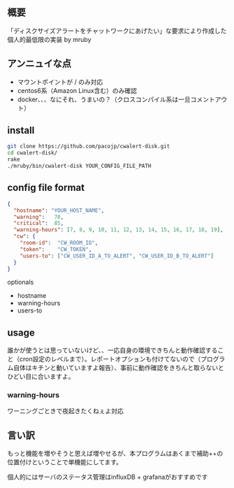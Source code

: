 ## 概要

「ディスクサイズアラートをチャットワークにあげたい」な要求により作成した個人的最低限の実装 by mruby

## アンニュイな点

* マウントポイントが / のみ対応
* centos6系（Amazon Linux含む）のみ確認
* docker、、、なにそれ、うまいの？（クロスコンパイル系は一旦コメントアウト）

## install

``` bash
git clone https://github.com/pacojp/cwalert-disk.git
cd cwalert-disk/
rake
./mruby/bin/cwalert-disk YOUR_CONFIG_FILE_PATH
```

## config file format

``` json
{
  "hostname": "YOUR_HOST_NAME",
  "warning":   70,
  "critical":  85,
  "warning-hours": [7, 8, 9, 10, 11, 12, 13, 14, 15, 16, 17, 18, 19],
  "cw": {
    "room-id":  "CW_ROOM_ID",
    "token":    "CW_TOKEN",
    "users-to": ["CW_USER_ID_A_TO_ALERT", "CW_USER_ID_B_TO_ALERT"]
  }
}
```
optionals

* hostname
* warning-hours
* users-to

## usage

誰かが使うとは思っていないけど、、一応自身の環境できちんと動作確認すること（cron設定のレベルまで）。レポートオプションも付けてないので（プログラム自体はキチンと動いていますよ報告）、事前に動作確認をきちんと取らないとひどい目に合いますよ。

### warning-hours

ワーニングごときで夜起きたくねぇよ対応

## 言い訳

もっと機能を増やそうと思えば増やせるが、本プログラムはあくまで補助++の位置付けということで単機能にしてます。

個人的にはサーバのステータス管理はinfluxDB + grafanaがおすすめです
